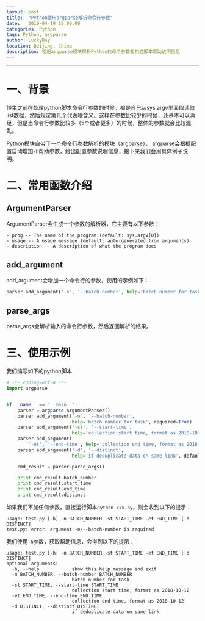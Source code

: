 ```yaml
---
layout: post
title:  "Python使用argparse解析命令行参数"
date:   2019-04-19 10:00:00
categories: Python
tags: Python, argparse
author: LuckyBoy
location: Beijing, China
description: 使用argparse模块解析Python的命令参数和构建脚本帮助说明信息
---
```

---

# 一、背景
博主之前在处理python脚本命令行参数的时候，都是自己从sys.argv里面取读取list数据，然后规定第几个代表啥含义。这样在参数比较少的时候，还基本可以满足，但是当命令行参数比较多（5个或者更多）的时候，整体的参数就会比较混乱。

Python模块自带了一个命令行参数解析的模块（argparse）。 argparse会根据配置自动增加`-h`帮助参数，给出配置参数说明信息，接下来我们会用具体例子说明。

# 二、常用函数介绍

## ArgumentParser
ArgumentParser会生成一个参数的解析器，它主要有以下参数：
```
- prog -- The name of the program (default: sys.argv[0])
- usage -- A usage message (default: auto-generated from arguments)
- description -- A description of what the program does
```

## add_argument
add_argument会增加一个命令行的参数，使用的示例如下：
```python
parser.add_argument('-n', '--batch-number', help='batch number for task', required=True)
```

## parse_args
parse_args会解析输入的命令行参数，然后返回解析的结果。


# 三、使用示例
我们编写如下的python脚本

```python
# -*- coding=utf-8 -*-
import argparse


if __name__ == '__main__':
    parser = argparse.ArgumentParser()
    parser.add_argument('-n', '--batch-number',
                        help='batch number for task', required=True)
    parser.add_argument('-st', '--start-time',
                        help='collection start time, format as 2018-10-12', required=True)
    parser.add_argument(
        '-et', '--end-time', help='collection end time, format as 2018-10-12', required=True)
    parser.add_argument('-d', '--distinct',
                        help='if deduplicate data on same link', default=0)

    cmd_result = parser.parse_args()

    print cmd_result.batch_number
    print cmd_result.start_time
    print cmd_result.end_time
    print cmd_result.distinct
```

如果我们不加任何参数，直接运行脚本`python xxx.py`，则会收到以下的提示：
```
usage: test.py [-h] -n BATCH_NUMBER -st START_TIME -et END_TIME [-d DISTINCT]
test.py: error: argument -n/--batch-number is required
```
我们使用`-h`参数，获取帮助信息，会得到以下的提示：
```
usage: test.py [-h] -n BATCH_NUMBER -st START_TIME -et END_TIME [-d DISTINCT]
optional arguments: 
  -h, --help            show this help message and exit
  -n BATCH_NUMBER, --batch-number BATCH_NUMBER      
                        batch number for task   
  -st START_TIME, --start-time START_TIME     
                        collection start time, format as 2018-10-12
  -et END_TIME, --end-time END_TIME
                        collection end time, format as 2018-10-12
  -d DISTINCT, --distinct DISTINCT
                        if deduplicate data on same link
```
